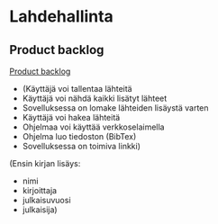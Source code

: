 # Lahdehallinta
## Product backlog
[Product backlog](https://helsinkifi-my.sharepoint.com/:x:/g/personal/mseppi_ad_helsinki_fi/EQIaYfH__HREsC9fgOU2kWkBV-iNEZ-LmgMrs8Rvv2edrQ?e=hAhW0N)
- (Käyttäjä voi tallentaa lähteitä
- Käyttäjä voi nähdä kaikki lisätyt lähteet
- Sovelluksessa on lomake lähteiden lisäystä varten
- Käyttäjä voi hakea lähteitä
- Ohjelmaa voi käyttää verkkoselaimella
- Ohjelma luo tiedoston (BibTex)
- Sovelluksessa on toimiva linkki)

(Ensin kirjan lisäys:
- nimi
- kirjoittaja
- julkaisuvuosi
- julkaisija)
  
